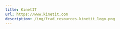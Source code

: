 ```yaml
---
title: KinetIT
url: https://www.kinetit.com
description: /img/frad_resources.kinetit_logo.png
---
```

